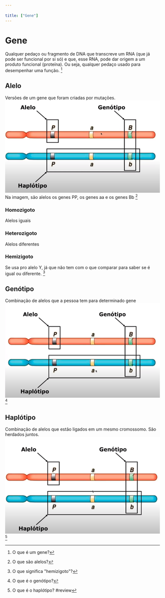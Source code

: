 ```yaml
---

title: ["Gene"]
---
```

# Gene
Qualquer pedaço ou fragmento de DNA que transcreve um RNA (que já pode ser funcional por si só) e que, esse RNA, pode dar origem a um produto funcional (proteína). Ou seja, qualquer pedaço usado para desempenhar uma função. [^109145]

[^109145]: O que é um gene?


## Alelo
Versões de um gene que foram criadas por mutações.
![Pasted image 20210403004314.png](Pasted%20image%2020210403004314.png)
Na imagem, são alelos os genes PP, os genes aa e os genes Bb [^443034]

[^443034]: O que são alelos?


### Homozigoto
Alelos iguais

### Heterozigoto
Alelos diferentes

### Hemizigoto
Se usa pro alelo Y, já que não tem com o que comparar para saber se é igual ou diferente. [^625139]

[^625139]: O que significa "hemizigoto"?


## Genótipo
Combinação de alelos que a pessoa tem para determinado gene
![Pasted image 20210403005439.png](Pasted%20image%2020210403005439.png) [^731631]

[^731631]: O que é o genótipo?


## Haplótipo
Combinação de alelos que estão ligados em um mesmo cromossomo. São herdados juntos.
![Pasted image 20210403005622.png](Pasted%20image%2020210403005622.png) [^988140]

[^988140]: O que é o haplótipo?
#review 
